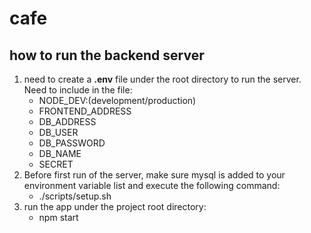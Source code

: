 # cafe
## how to run the backend server
1. need to create a **.env** file under the root directory to run the server. Need to include in the file: 
   * NODE_DEV:(development/production)
   * FRONTEND_ADDRESS
   * DB_ADDRESS
   * DB_USER
   * DB_PASSWORD
   * DB_NAME
   * SECRET
2. Before first run of the server, make sure mysql is added to your environment variable list and execute the following command: 
   * ./scripts/setup.sh
3. run the app under the project root directory: 
   * npm start
  
  